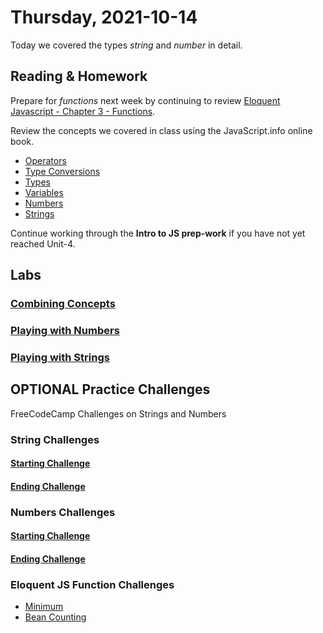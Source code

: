 # Thursday, 2021-10-14

Today we covered the types *string* and *number* in detail.

## Reading & Homework

Prepare for *functions* next week by continuing to review [Eloquent Javascript - Chapter 3 - Functions](https://eloquentjavascript.net/03_functions.html).

Review the concepts we covered in class using the JavaScript.info online book.
- [Operators](https://javascript.info/operators)
- [Type Conversions](https://javascript.info/type-conversions)
- [Types](https://javascript.info/types)
- [Variables](https://javascript.info/variables)
- [Numbers](https://javascript.info/number)
- [Strings](https://javascript.info/string)

Continue working through the **Intro to JS prep-work** if you have not yet reached Unit-4.

## Labs

### [Combining Concepts](https://github.com/BurlingtonCodeAcademy/jsah-oct-2021-notes/blob/main/week-2/session-4/labs/combining_concepts.md)

### [Playing with Numbers](https://github.com/BurlingtonCodeAcademy/jsah-oct-2021-notes/blob/main/week-2/session-4/labs/playing_with_numbers.md)

### [Playing with Strings](https://github.com/BurlingtonCodeAcademy/jsah-oct-2021-notes/blob/main/week-2/session-4/labs/playing_with_strings.md)

## OPTIONAL Practice Challenges

FreeCodeCamp Challenges on Strings and Numbers

### String Challenges

#### [Starting Challenge](https://www.freecodecamp.org/learn/javascript-algorithms-and-data-structures/basic-javascript/declare-string-variables)
#### [Ending Challenge](https://www.freecodecamp.org/learn/javascript-algorithms-and-data-structures/basic-javascript/word-blanks)

### Numbers Challenges

#### [Starting Challenge](https://www.freecodecamp.org/learn/javascript-algorithms-and-data-structures/basic-javascript/add-two-numbers-with-javascript)

#### [Ending Challenge](https://www.freecodecamp.org/learn/javascript-algorithms-and-data-structures/basic-javascript/finding-a-remainder-in-javascript)

### Eloquent JS Function Challenges
- [Minimum](https://eloquentjavascript.net/03_functions.html#i_XTmO7z7MPq)
- [Bean Counting](https://eloquentjavascript.net/03_functions.html#i_3rsiDgC2do)
